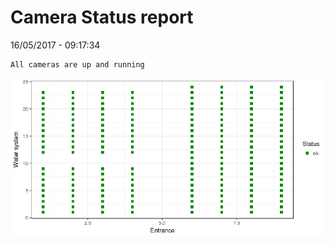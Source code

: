 Camera Status report
================
16/05/2017 - 09:17:34

    All cameras are up and running

![](camreport_files/figure-markdown_github/unnamed-chunk-2-1.png)
